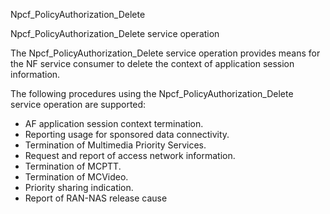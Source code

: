 Npcf_PolicyAuthorization_Delete

Npcf_PolicyAuthorization_Delete service operation

The Npcf_PolicyAuthorization_Delete service operation provides means for the NF service consumer to delete the context of application session information.

The following procedures using the Npcf_PolicyAuthorization_Delete service operation are supported:
- AF application session context termination.
- Reporting usage for sponsored data connectivity.
- Termination of Multimedia Priority Services.
- Request and report of access network information.
- Termination of MCPTT.
- Termination of MCVideo.
- Priority sharing indication.
- Report of RAN-NAS release cause

